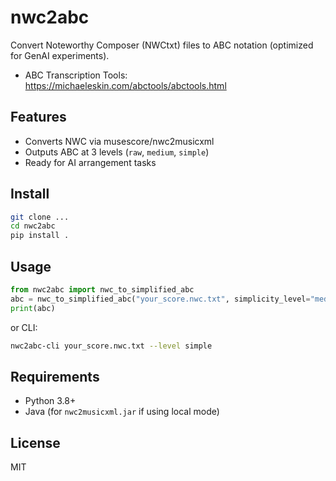 # nwc2abc

Convert Noteworthy Composer (NWCtxt) files to ABC notation (optimized for GenAI experiments).

- ABC Transcription Tools: https://michaeleskin.com/abctools/abctools.html

## Features
- Converts NWC via musescore/nwc2musicxml
- Outputs ABC at 3 levels (`raw`, `medium`, `simple`)
- Ready for AI arrangement tasks

## Install

```bash
git clone ...
cd nwc2abc
pip install .
```

## Usage

```python
from nwc2abc import nwc_to_simplified_abc
abc = nwc_to_simplified_abc("your_score.nwc.txt", simplicity_level="medium")
print(abc)
```

or CLI:

```bash
nwc2abc-cli your_score.nwc.txt --level simple
```

## Requirements
- Python 3.8+
- Java (for `nwc2musicxml.jar` if using local mode)

## License
MIT